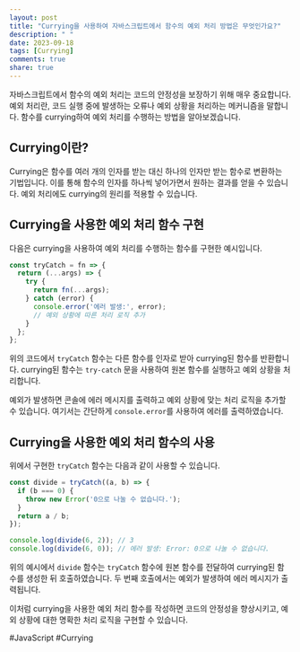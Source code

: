```yaml
---
layout: post
title: "Currying을 사용하여 자바스크립트에서 함수의 예외 처리 방법은 무엇인가요?"
description: " "
date: 2023-09-18
tags: [Currying]
comments: true
share: true
---
```


자바스크립트에서 함수의 예외 처리는 코드의 안정성을 보장하기 위해 매우 중요합니다. 예외 처리란, 코드 실행 중에 발생하는 오류나 예외 상황을 처리하는 메커니즘을 말합니다. 함수를 currying하여 예외 처리를 수행하는 방법을 알아보겠습니다.

## Currying이란?

Currying은 함수를 여러 개의 인자를 받는 대신 하나의 인자만 받는 함수로 변환하는 기법입니다. 이를 통해 함수의 인자를 하나씩 넣어가면서 원하는 결과를 얻을 수 있습니다. 예외 처리에도 currying의 원리를 적용할 수 있습니다.

## Currying을 사용한 예외 처리 함수 구현

다음은 currying을 사용하여 예외 처리를 수행하는 함수를 구현한 예시입니다.

```javascript
const tryCatch = fn => {
  return (...args) => {
    try {
      return fn(...args);
    } catch (error) {
      console.error('에러 발생:', error);
      // 예외 상황에 따른 처리 로직 추가
    }
  };
};
```

위의 코드에서 `tryCatch` 함수는 다른 함수를 인자로 받아 currying된 함수를 반환합니다. currying된 함수는 `try-catch` 문을 사용하여 원본 함수를 실행하고 예외 상황을 처리합니다.

예외가 발생하면 콘솔에 에러 메시지를 출력하고 예외 상황에 맞는 처리 로직을 추가할 수 있습니다. 여기서는 간단하게 `console.error`를 사용하여 에러를 출력하였습니다.

## Currying을 사용한 예외 처리 함수의 사용

위에서 구현한 `tryCatch` 함수는 다음과 같이 사용할 수 있습니다.

```javascript
const divide = tryCatch((a, b) => {
  if (b === 0) {
    throw new Error('0으로 나눌 수 없습니다.');
  }
  return a / b;
});

console.log(divide(6, 2)); // 3
console.log(divide(6, 0)); // 에러 발생: Error: 0으로 나눌 수 없습니다.
```

위의 예시에서 `divide` 함수는 `tryCatch` 함수에 원본 함수를 전달하여 currying된 함수를 생성한 뒤 호출하였습니다. 두 번째 호출에서는 예외가 발생하여 에러 메시지가 출력됩니다.

이처럼 currying을 사용한 예외 처리 함수를 작성하면 코드의 안정성을 향상시키고, 예외 상황에 대한 명확한 처리 로직을 구현할 수 있습니다.

#JavaScript #Currying